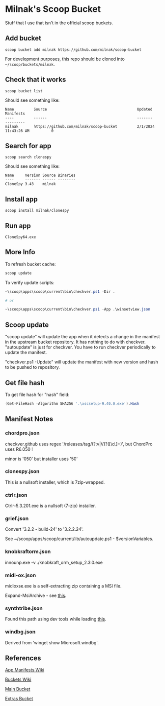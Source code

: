 # Milnak's Scoop Bucket

Stuff that I use that isn't in the official scoop buckets.

## Add bucket

`scoop bucket add milnak https://github.com/milnak/scoop-bucket`

For development purposes, this repo should be cloned into `~/scoop/buckets/milnak`.

## Check that it works

`scoop bucket list`

Should see something like:

```text
Name         Source                                         Updated               Manifests
----         ------                                         -------               ---------
milnak       https://github.com/milnak/scoop-bucket         2/1/2024 11:43:26 AM          0
```

## Search for app

`scoop search clonespy`

Should see something like:

```text
Name     Version Source Binaries
----     ------- ------ --------
CloneSpy 3.43    milnak
```

## Install app

`scoop install milnak/clonespy`

## Run app

`CloneSpy64.exe`

## More Info

To refresh bucket cache:

```PowerShell
scoop update
```

To verify update scripts:

```PowerShell
~\scoop\apps\scoop\current\bin\checkver.ps1 -Dir .

# or

~\scoop\apps\scoop\current\bin\checkver.ps1 -App .\winsetview.json
```

## Scoop update

"scoop update" will update the app when it detects a change in the manifest in the upstream bucket repository. It has nothing to do with checkver. "autoupdate" is just for checkver. You have to run checkver periodically to update the manifest.

"checkver.ps1 -Update" will update the manifest with new version and hash to be pushed to repository.

## Get file hash

To get file hash for "hash" field:

```PowerShell
(Get-FileHash -Algorithm SHA256 '.\xscsetup-9.40.0.exe').Hash
```

## Manifest Notes

### chordpro.json

checkver.github uses regex '/releases/tag/(?:v|V)?([\\d.]+)', but ChordPro uses R6.050 !

minor is '050' but installer uses '50'

### clonespy.json

This is a nullsoft installer, which is 7zip-wrapped.

### ctrlr.json

Ctrlr-5.3.201.exe is a nullsoft (7-zip) installer.

### grief.json

Convert '3.2.2 - build-24' to '3.2.2.24'.

See ~/scoop/apps/scoop/current/lib/autoupdate.ps1 - $versionVariables.


### knobkraftorm.json

innounp.exe -v ./knobkraft_orm_setup_2.3.0.exe

### midi-ox.json

midioxse.exe is a self-extracting zip containing a MSI file.

Expand-MsiArchive - see [this](https://github.com/ScoopInstaller/Scoop/blob/4a31bd330244f7f89f16208cdddda3f9edac2d65/lib/decompress.ps1#L127).

### synthtribe.json

Found this path using dev tools while loading [this](https://www.behringer.com/product.html?modelCode=0722-ABR).

### windbg.json

Derived from 'winget show Microsoft.windbg'.

## References

[App Manifests Wiki](https://github.com/ScoopInstaller/Scoop/wiki/App-Manifests)

[Buckets Wiki](https://github.com/ScoopInstaller/Scoop/wiki/Buckets)

[Main Bucket](https://github.com/ScoopInstaller/Main/tree/master/bucket)

[Extras Bucket](https://github.com/ScoopInstaller/Extras/tree/master/bucket)
